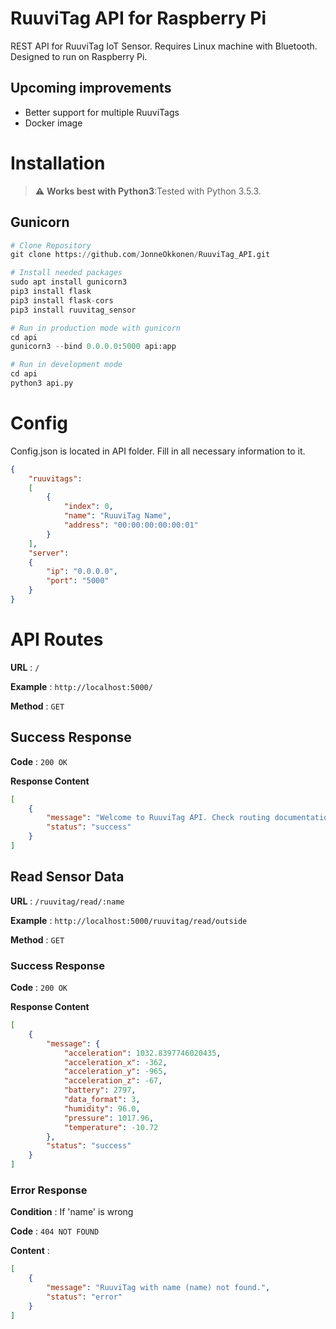 # RuuviTag API for Raspberry Pi

REST API for RuuviTag IoT Sensor. Requires Linux machine with Bluetooth. Designed to run on Raspberry Pi.

## Upcoming improvements

* Better support for multiple RuuviTags
* Docker image

# Installation

> :warning: **Works best with Python3**:Tested with Python 3.5.3.

## Gunicorn
```python
# Clone Repository
git clone https://github.com/JonneOkkonen/RuuviTag_API.git

# Install needed packages
sudo apt install gunicorn3
pip3 install flask
pip3 install flask-cors
pip3 install ruuvitag_sensor

# Run in production mode with gunicorn
cd api
gunicorn3 --bind 0.0.0.0:5000 api:app

# Run in development mode
cd api
python3 api.py
```

# Config

Config.json is located in API folder. Fill in all necessary information to it.

```json
{
    "ruuvitags":
    [
        {
            "index": 0,
            "name": "RuuviTag Name",
            "address": "00:00:00:00:00:01"
        }
    ],
    "server":
    {
        "ip": "0.0.0.0",
        "port": "5000"
    }
}

```

# API Routes

**URL** : `/`

**Example** : `http://localhost:5000/`

**Method** : `GET`

## Success Response

**Code** : `200 OK`

**Response Content**

```json
[
    {
        "message": "Welcome to RuuviTag API. Check routing documentation from GitHub.",
        "status": "success"
    }
]
```

## Read Sensor Data

**URL** : `/ruuvitag/read/:name`

**Example** : `http://localhost:5000/ruuvitag/read/outside`

**Method** : `GET`

### Success Response

**Code** : `200 OK`

**Response Content**

```json
[
    {
        "message": {
            "acceleration": 1032.8397746020435,
            "acceleration_x": -362,
            "acceleration_y": -965,
            "acceleration_z": -67,
            "battery": 2797,
            "data_format": 3,
            "humidity": 96.0,
            "pressure": 1017.96,
            "temperature": -10.72
        },
        "status": "success"
    }
]
```

### Error Response

**Condition** : If 'name' is wrong

**Code** : `404 NOT FOUND`

**Content** :

```json
[
    {
        "message": "RuuviTag with name (name) not found.",
        "status": "error"
    }
]
```